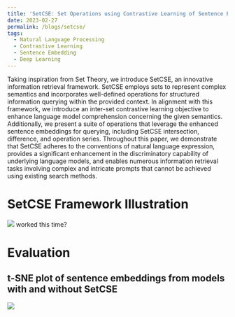 ```yaml
---
title: 'SetCSE: Set Operations using Contrastive Learning of Sentence Embeddings'
date: 2023-02-27
permalink: /blogs/setcse/
tags:
  - Natural Language Processing
  - Contrastive Learning
  - Sentence Embedding
  - Deep Learning
---
```


Taking inspiration from Set Theory, we introduce SetCSE, an innovative information retrieval framework. SetCSE employs sets to represent complex semantics and incorporates well-defined operations for structured information querying within the provided context. In alignment with this framework, we introduce an inter-set contrastive learning objective to enhance language model comprehension concerning the given semantics. Additionally, we present a suite of operations that leverage the enhanced sentence embeddings for querying, including SetCSE intersection, difference, and operation series. Throughout this paper, we demonstrate that SetCSE adheres to the conventions of natural language expression, provides a significant enhancement in the discriminatory capability of underlying language models, and enables numerous information retrieval tasks involving complex and intricate prompts that cannot be achieved using existing search methods.

SetCSE Framework Illustration
======
![](/mysite/images/setcse/flowchart.png)
worked this time?

Evaluation
======

t-SNE plot of sentence embeddings from models with and without SetCSE
------
![](/mysite/images/setcse/batch2_AGT.png)